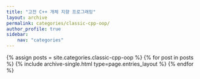 ```yaml
---
title: "고전 C++ 개체 지향 프로그래밍"
layout: archive
permalink: categories/classic-cpp-oop/
author_profile: true
sidebar: 
    nav: "categories"
---
```


{% assign posts = site.categories.classic-cpp-oop %}
{% for post in posts %} {% include archive-single.html type=page.entries_layout %} {% endfor %}